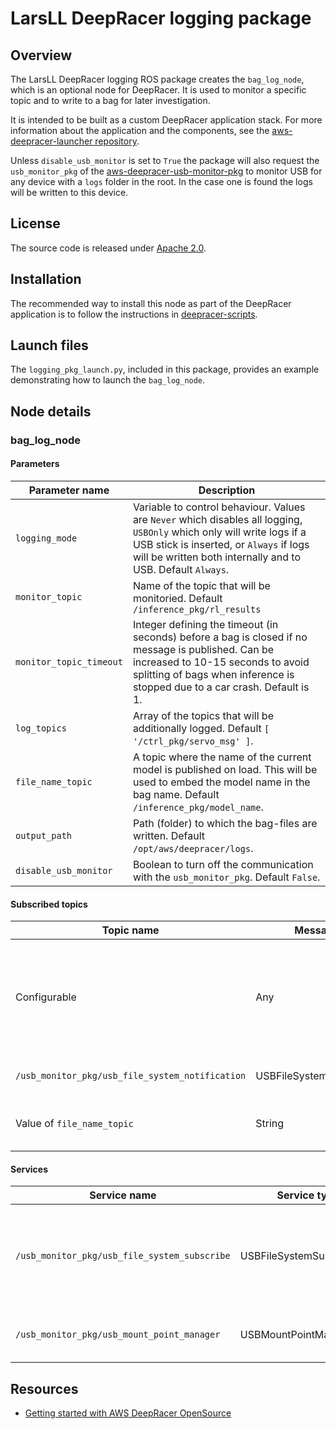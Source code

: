 # LarsLL DeepRacer logging package

## Overview

The LarsLL DeepRacer logging ROS package creates the `bag_log_node`, which is an optional node for DeepRacer. It is used to monitor a specific topic and to write to a bag for later investigation.

It is intended to be built as a custom DeepRacer application stack. For more information about the application and the components, see the  [aws-deepracer-launcher repository](https://github.com/aws-deepracer/aws-deepracer-launcher).

Unless `disable_usb_monitor` is set to `True` the package will also request the `usb_monitor_pkg` of the [aws-deepracer-usb-monitor-pkg](https://github.com/aws-deepracer/aws-deepracer-usb-monitor-pkg) to monitor USB for any device with a `logs` folder in the root. In the case one is found the logs will be written to this device.

## License

The source code is released under [Apache 2.0](https://aws.amazon.com/apache-2-0/).

## Installation

The recommended way to install this node as part of the DeepRacer application is to follow the instructions in [deepracer-scripts](https://github.com/davidfsmith/deepracer-scripts).

## Launch files

The `logging_pkg_launch.py`, included in this package, provides an example demonstrating how to launch the `bag_log_node`.

## Node details

### bag_log_node

#### Parameters

| Parameter name   | Description  |
| ---------------- |  ----------- |
| `logging_mode` | Variable to control behaviour. Values are `Never` which disables all logging, `USBOnly` which only will write logs if a USB stick is inserted, or `Always` if logs will be written both internally and to USB. Default `Always`. | 
| `monitor_topic` | Name of the topic that will be monitoried. Default `/inference_pkg/rl_results`|
| `monitor_topic_timeout` | Integer defining the timeout (in seconds) before a bag is closed if no message is published. Can be increased to 10-15 seconds to avoid splitting of bags when inference is stopped due to a car crash. Default is 1.|
| `log_topics` | Array of the topics that will be additionally logged. Default `[ '/ctrl_pkg/servo_msg' ]`. |
| `file_name_topic` | A topic where the name of the current model is published on load. This will be used to embed the model name in the bag name. Default `/inference_pkg/model_name`.|
| `output_path` | Path (folder) to which the bag-files are written. Default `/opt/aws/deepracer/logs`. | 
| `disable_usb_monitor` | Boolean to turn off the communication with the `usb_monitor_pkg`. Default `False`. | 

#### Subscribed topics

| Topic name | Message type | Description |
| ---------- | ------------ | ----------- |
| Configurable | Any | As part of the launch-file you will define which topic the node will subscribe to.|
| `/usb_monitor_pkg/usb_file_system_notification` | USBFileSystemNotificationMsg | Notifications about new USB folder. | 
| Value of `file_name_topic` | String | Simple string with the name of the Model. | 

#### Services

| Service name | Service type | Description |
| ---------- | ------------ | ----------- |
| `/usb_monitor_pkg/usb_file_system_subscribe` | USBFileSystemSubscribeSrv | Call to register a subscription for a specific folder. In our case `logs`. |
| `/usb_monitor_pkg/usb_mount_point_manager` | USBMountPointManagerSrv | Defined service, currently unused. |


## Resources

* [Getting started with AWS DeepRacer OpenSource](https://github.com/aws-deepracer/aws-deepracer-launcher/blob/main/getting-started.md)

